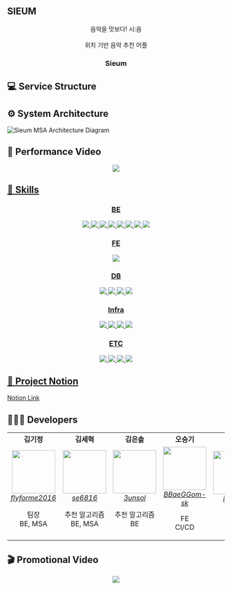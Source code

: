 ## SIEUM

<!--

**Here are some ideas to get you started:**

🙋‍♀️ A short introduction - what is your organization all about?
🌈 Contribution guidelines - how can the community get involved?
👩‍💻 Useful resources - where can the community find your docs? Is there anything else the community should know?
🍿 Fun facts - what does your team eat for breakfast?
🧙 Remember, you can do mighty things with the power of [Markdown](https://docs.github.com/github/writing-on-github/getting-started-with-writing-and-formatting-on-github/basic-writing-and-formatting-syntax)
-->



<div align="center">
   음악을 맛보다! 시:음
</div>
<br/>
<div align="center">   
   위치 기반 음악 추천 어플
</div>
<h3 align="center">Sieum</h3>

## 💻 Service Structure


## ⚙️ System Architecture
![Sieum MSA Architecture Diagram](https://github.com/Sieum/.github/assets/118112177/7c2893b9-f044-43f9-a27e-905c67e6e759)

## 🤳 Performance Video
<div align="center">
   <a href="https://youtu.be/YaLW13EywVs" target="_blank">
   <img src="http://img.youtube.com/vi/YaLW13EywVs/0.jpg"></img>
</div>

## 🔧 Skills
<div align="center"> 
  <h3>BE</h3>
  <img src="https://img.shields.io/badge/Java-007396?style=for-the-badge&logo=java&logoColor=white">
  <img src="https://img.shields.io/badge/SpringBoot-6DB33F?style=for-the-badge&logo=springboot&logoColor=white">
  <img src="https://img.shields.io/badge/Spring Data JPA-6DB33F?style=for-the-badge&logo=springboot&logoColor=white">
  <img src="https://img.shields.io/badge/Spring Security-6DB33F?style=for-the-badge&logo=springboot&logoColor=white">
  <img src="https://img.shields.io/badge/python-3776AB?style=for-the-badge&logo=python&logoColor=white">
  <img src="https://img.shields.io/badge/django-092E20?style=for-the-badge&logo=django&logoColor=white">
  <img src="https://img.shields.io/badge/Apache Kafka-231F20?style=for-the-badge&logo=apachekafka&logoColor=white">
  <img src="https://img.shields.io/badge/JUnit4-231F20?style=for-the-badge&logo=&logoColor=white">
  <h3>FE</h3>
    <img src="https://img.shields.io/badge/react-61DAFB?style=for-the-badge&logo=react&logoColor=white">
  <h3>DB</h3>
    <img src="https://img.shields.io/badge/MySQL-4479A1?style=for-the-badge&logo=mysql&logoColor=white">
    <img src="https://img.shields.io/badge/MongoDB-47A248?style=for-the-badge&logo=mongodb&logoColor=white">
    <img src="https://img.shields.io/badge/Redis-DC382D?style=for-the-badge&logo=Redis&logoColor=white">
    <img src="https://img.shields.io/badge/Firebase-FFCA28?style=for-the-badge&logo=firebase&logoColor=white">
  <h3>Infra</h3>
  <img src="https://img.shields.io/badge/Amazon EC2-FF9900?style=for-the-badge&logo=amazonec2&logoColor=white">
  <img src="https://img.shields.io/badge/Amazon RDS-527FFF?style=for-the-badge&logo=amazonrds&logoColor=white">
  <img src="https://img.shields.io/badge/Jenkins-D24939?style=for-the-badge&logo=jenkins&logoColor=white">
  <img src="https://img.shields.io/badge/Docker-2496ED?style=for-the-badge&logo=docker&logoColor=white">
    <h3>ETC</h3>
  <img src="https://img.shields.io/badge/Notion-000000?style=for-the-badge&logo=notion&logoColor=white">
  <img src="https://img.shields.io/badge/Figma-F24E1E?style=for-the-badge&logo=figma&logoColor=white">
  <img src="https://img.shields.io/badge/Jira-0052CC?style=for-the-badge&logo=jira&logoColor=white">
    <img src="https://img.shields.io/badge/Mattermost-0058CC?style=for-the-badge&logo=mattermost&logoColor=white">
</div>

## 📄 Project Notion
   <a href="https://www.notion.so/SS605-6a9d718b363041bd91ca5616d321d73b?pvs=4">
       Notion Link
   </a>

## 👩🏻‍💻 Developers
<div align="center"> 
  <table>
     <tr align="center">
        <td>
           <B>김기정</B>
        </td>
      <td>
         <B>김세혁</B>
       </td>
      <td>
         <B>김은솔</B>
       </td>
      <td>
        <B>오승기</B>
      </td>
      <td>
        <B>정의석</B>
      </td>
     </tr>
     <tr align="center">
        <td>
           <img src="https://github.com/flyforme2016.png?size=100" width="100">
           <br>
           <a href="https://github.com/flyforme2016">
              <I>flyforme2016</I>
           </a>
           <p>팀장<br>BE, MSA </p>
        </td>
         <td>
           <img src="https://github.com/se6816.png?size=100" width="100">
           <br>
           <a href="https://github.com/se6816">
              <I>se6816</I>
           </a>
            <p>추천 알고리즘<br> BE, MSA </p>
         </td>
         <td>
           <img src="https://github.com/3unsol.png?size=100" width="100">
           <br>
           <a href="https://github.com/3unsol">
              <I>3unsol</I>
           </a>
          <p>추천 알고리즘<br> BE </p>
        </td>
        <td>
           <img src="https://github.com/BBaeGGom-sk.png?size=100" width="100">
           <br>
           <a href="https://github.com/BBaeGGom-sk">
              <I>BBaeGGom-sk</I>
           </a>
          <p>FE<br> CI/CD </p>
        </td>
        <td>
           <img src="https://github.com/ian813.png?size=100" width="100">
           <br>
           <a href="https://github.com/ian813">
              <I>ian813</I>
           </a>
          <p>FE<br> CI/CD </p>
        </td>
     </tr>
  </table>
</div>


## 🎬 Promotional Video

<div align="center">
   <a href="https://youtu.be/Jh-Ylx8jN2I" target="_blank">
   <img src="http://img.youtube.com/vi/Jh-Ylx8jN2I/0.jpg"></img>
</div>

